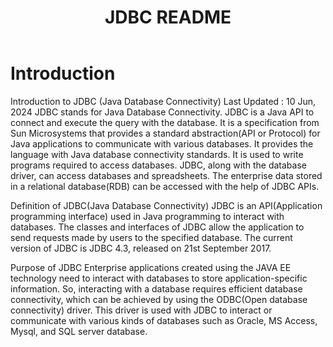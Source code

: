 <!DOCTYPE html>
<html lang="en">

<body>
    <header>
        <div class="container">
            <h1>JDBC README</h1>
        </div>
    </header>
    <div class="container main">
        <h1>Introduction</h1>
        <p>Introduction to JDBC (Java Database Connectivity)
Last Updated : 10 Jun, 2024
JDBC stands for Java Database Connectivity. JDBC is a Java API to connect and execute the query with the database. It is a specification from Sun Microsystems that provides a standard abstraction(API or Protocol) for Java applications to communicate with various databases. It provides the language with Java database connectivity 
          standards. It is used to write programs required to access databases. JDBC, along with the database driver, can access databases and spreadsheets. The enterprise data stored in a relational database(RDB) can be accessed with the help of JDBC APIs.

Definition of JDBC(Java Database Connectivity) 
JDBC is an API(Application programming interface) used in Java programming to interact with databases. The classes and interfaces of JDBC allow the application to send requests made by users to the specified database. The current version of JDBC is JDBC 4.3, released on 21st September 2017.

Purpose of JDBC 
Enterprise applications created using the JAVA EE technology need to interact with databases to store application-specific information. So, interacting with a database requires efficient database connectivity, which can be achieved by using the ODBC(Open database connectivity) driver. This driver is used with JDBC to interact or communicate with various kinds of databases such as Oracle, MS Access, Mysql, and SQL server database.</p>
    </div>
</body>
</html>
